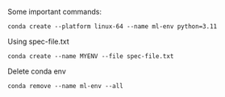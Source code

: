 Some important commands:

```
conda create --platform linux-64 --name ml-env python=3.11
```

Using spec-file.txt 

```
conda create --name MYENV --file spec-file.txt
``` 
Delete conda env 

```
conda remove --name ml-env --all
```  
